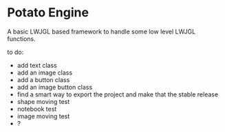 # Potato Engine

A basic LWJGL based framework to handle some low level LWJGL functions.

to do:

- add text class
- add an image class
- add a button class
- add an image button class
- find a smart way to export the project and make that the stable release
- shape moving test
- notebook test
- image moving test
- ?